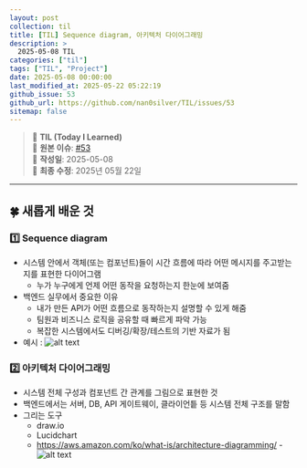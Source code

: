 ```yaml
---
layout: post
collection: til
title: [TIL] Sequence diagram, 아키텍처 다이어그래밍
description: >
  2025-05-08 TIL
categories: ["til"]
tags: ["TIL", "Project"]
date: 2025-05-08 00:00:00
last_modified_at: 2025-05-22 05:22:19
github_issue: 53
github_url: https://github.com/nan0silver/TIL/issues/53
sitemap: false
---
```


> 📝 **TIL (Today I Learned)**  
> 🔗 **원본 이슈**: [#53](https://github.com/nan0silver/TIL/issues/53)  
> 📅 **작성일**: 2025-05-08  
> 🔄 **최종 수정**: 2025년 05월 22일

---

## 🍀 새롭게 배운 것

### 1️⃣ Sequence diagram

- 시스템 안에서 객체(또는 컴포넌트)들이 시간 흐름에 따라 어떤 메시지를 주고받는지를 표현한 다이어그램
  - 누가 누구에게 언제 어떤 동작을 요청하는지 한눈에 보여줌
- 백엔드 실무에서 중요한 이유
  - 내가 만든 API가 어떤 흐름으로 동작하는지 설명할 수 있게 해줌
  - 팀원과 비즈니스 로직을 공유할 때 빠르게 파악 가능
  - 복잡한 시스템에서도 디버깅/확장/테스트의 기반 자료가 됨
- 예시 : ![alt text](image.png)

### 2️⃣ 아키텍처 다이어그래밍

- 시스템 전체 구성과 컴포넌트 간 관계를 그림으로 표현한 것
- 백엔드에서는 서버, DB, API 게이트웨이, 클라이언틑 등 시스템 전체 구조를 말함
- 그리는 도구
  - draw.io
  - Lucidchart
  - https://aws.amazon.com/ko/what-is/architecture-diagramming/ -![alt text](image-1.png)
